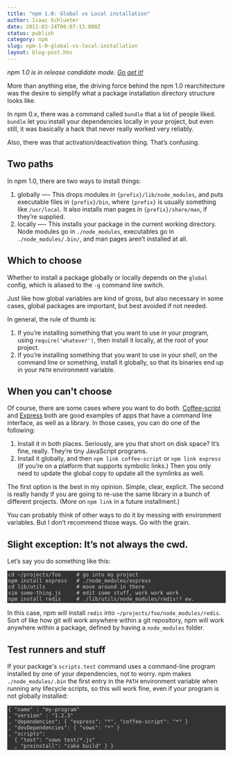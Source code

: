 ```yaml
---
title: "npm 1.0: Global vs Local installation"
author: Isaac Schlueter
date: 2011-03-24T06:07:13.000Z
status: publish
category: npm
slug: npm-1-0-global-vs-local-installation
layout: blog-post.hbs
---
```


<p><i>npm 1.0 is in release candidate mode.  <a href="http://groups.google.com/group/npm-/browse_thread/thread/43d3e76d71d1f141">Go get it!</a></i></p>

<p>More than anything else, the driving force behind the npm 1.0 rearchitecture was the desire to simplify what a package installation directory structure looks like.</p>

<p>In npm 0.x, there was a command called <code>bundle</code> that a lot of people liked. <code>bundle</code> let you install your dependencies locally in your project, but even still, it was basically a hack that never really worked very reliably.</p>

<p>Also, there was that activation/deactivation thing.  That&#8217;s confusing.</p>

<h2>Two paths</h2>

<p>In npm 1.0, there are two ways to install things:</p>

<ol> <li>globally &#8212;- This drops modules in <code>{prefix}/lib/node_modules</code>, and puts executable files in <code>{prefix}/bin</code>, where <code>{prefix}</code> is usually something like <code>/usr/local</code>. It also installs man pages in <code>{prefix}/share/man</code>, if they&#8217;re supplied.</li> <li>locally &#8212;- This installs your package in the current working directory. Node modules go in <code>./node_modules</code>, executables go in <code>./node_modules/.bin/</code>, and man pages aren&#8217;t installed at all.</li> </ol>

<h2>Which to choose</h2>

<p>Whether to install a package globally or locally depends on the <code>global</code> config, which is aliased to the <code>-g</code> command line switch.</p>

<p>Just like how global variables are kind of gross, but also necessary in some cases, global packages are important, but best avoided if not needed.</p>

<p>In general, the rule of thumb is:</p>

<ol> <li>If you&#8217;re installing something that you want to use <em>in</em> your program, using <code>require('whatever')</code>, then install it locally, at the root of your project.</li> <li>If you&#8217;re installing something that you want to use in your <em>shell</em>, on the command line or something, install it globally, so that its binaries end up in your <code>PATH</code> environment variable.</li> </ol>

<h2>When you can't choose</h2>

<p>Of course, there are some cases where you want to do both. <a href="http://coffeescript.org/">Coffee-script</a> and <a href="http://expressjs.com/">Express</a> both are good examples of apps that have a command line interface, as well as a library. In those cases, you can do one of the following:</p>

<ol> <li>Install it in both places. Seriously, are you that short on disk space? It&#8217;s fine, really. They&#8217;re tiny JavaScript programs.</li> <li>Install it globally, and then <code>npm link coffee-script</code> or <code>npm link express</code> (if you&#8217;re on a platform that supports symbolic links.) Then you only need to update the global copy to update all the symlinks as well.</li> </ol>

<p>The first option is the best in my opinion.  Simple, clear, explicit.  The second is really handy if you are going to re-use the same library in a bunch of different projects.  (More on <code>npm link</code> in a future installment.)</p>

<p>You can probably think of other ways to do it by messing with environment variables. But I don&#8217;t recommend those ways. Go with the grain.</p>

<h2 id="slight_exception_it8217s_not_always_the_cwd">Slight exception: It&#8217;s not always the cwd.</h2>

<p>Let&#8217;s say you do something like this:</p>

<pre style="background:#333!important;color:#ccc!important;overflow:auto!important;padding:2px!important;"><code>cd ~/projects/foo     # go into my project
npm install express   # ./node_modules/express
cd lib/utils          # move around in there
vim some-thing.js     # edit some stuff, work work work
npm install redis     # ./lib/utils/node_modules/redis!? ew.</code></pre>

<p>In this case, npm will install <code>redis</code> into <code>~/projects/foo/node_modules/redis</code>. Sort of like how git will work anywhere within a git repository, npm will work anywhere within a package, defined by having a <code>node_modules</code> folder.</p>

<h2>Test runners and stuff</h2>

<p>If your package's <code>scripts.test</code> command uses a command-line program installed by one of your dependencies, not to worry.  npm makes <code>./node_modules/.bin</code> the first entry in the <code>PATH</code> environment variable when running any lifecycle scripts, so this will work fine, even if your program is not globally installed:

<pre style="background:#333!important;color:#ccc!important;overflow:auto!important;padding:2px!important;"><code>{ "name" : "my-program"
, "version" : "1.2.3"
, "dependencies": { "express": "*", "coffee-script": "*" }
, "devDependencies": { "vows": "*" }
, "scripts":
  { "test": "vows test/*.js"
  , "preinstall": "cake build" } }</code></pre>
